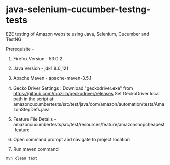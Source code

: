 # java-selenium-cucumber-testng-tests

E2E testing of Amazon website using Java, Selenium, Cucumber and TestNG

Prerequisite - 

1. Firefox Version -  53.0.2
2. Java Version -  jdk1.8.0_121
3. Apache Maven - apache-maven-3.5.1
4. Gecko Driver Settings : Download "geckodriver.exe" from https://github.com/mozilla/geckodriver/releases
                           Set GeckoDriver local path in the script at: amazoncucumbertests/src/test/java/com/amazon/automation/tests/AmazonStepDefs.java
                           
5. Feature File Details - amazoncucumbertests/src/test/resources/feature/amazonshopcheapest.feature
6. Open command prompt and navigate to project location
7. Run maven command 

``
          mvn clean test
 ``
  
